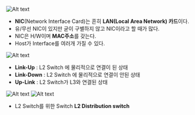 ![Alt text](nic.png)
- **NIC**(Network Interface Card)는 흔히 **LAN(Local Area Network) 카드**이다.
- 유/무선 NIC이 있지만 굳이 구별하지 않고 NIC이라고 할 때가 많다.
- NIC은 H/W이며 **MAC주소**를 갖는다.
- Host가 Interface를 여러개 가질 수 있다.


![Alt text](switch2.png)
- **Link-Up** : L2 Switch 에 물리적으로 연결이 된 상태 
- **Link-Down** : L2 Switch 에 물리적으로 연결이 안된 상태
- **Up-Link** : L2 Switch가 L3와 연결된 상태

![Alt text](switch3.png)
![Alt text](switch4.png)
- L2 Switch를 위한 Switch **L2 Distribution switch**
